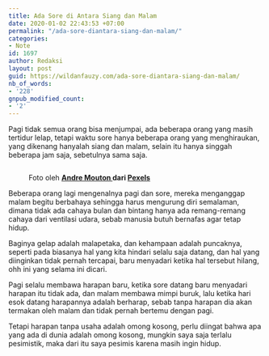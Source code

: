 ```yaml
---
title: Ada Sore di Antara Siang dan Malam
date: 2020-01-02 22:43:53 +07:00
permalink: "/ada-sore-diantara-siang-dan-malam/"
categories:
- Note
id: 1697
author: Redaksi
layout: post
guid: https://wildanfauzy.com/ada-sore-diantara-siang-dan-malam/
nb_of_words:
- '228'
gnpub_modified_count:
- '2'
---
```


Pagi tidak semua orang bisa menjumpai, ada beberapa orang yang masih tertidur lelap, tetapi waktu sore hanya beberapa orang yang menghiraukan, yang dikenang hanyalah siang dan malam, selain itu hanya singgah beberapa jam saja, sebetulnya sama saja.<figure class="wp-block-image size-large">

<img src="https://wildanfauzyart.files.wordpress.com/2020/04/9dee7-closeup-photo-of-primate-1207875.jpg?w=768&#038;h=682" alt="" class="wp-image-1696" data-recalc-dims="1" /> <figcaption>Foto oleh&nbsp;**[Andre Mouton&nbsp;](https://www.pexels.com/id-id/@andre-mouton?utm_content=attributionCopyText&utm_medium=referral&utm_source=pexels)**dari&nbsp;**[Pexels](https://www.pexels.com/id-id/foto/berbulu-berfokus-berkonsentrasi-binatang-1207875/?utm_content=attributionCopyText&utm_medium=referral&utm_source=pexels)**</figcaption></figure> 

Beberapa orang lagi mengenalnya pagi dan sore, mereka menganggap malam begitu berbahaya sehingga harus mengurung diri semalaman, dimana tidak ada cahaya bulan dan bintang hanya ada remang-remang cahaya dari ventilasi udara, sebab manusia butuh bernafas agar tetap hidup.

Baginya gelap adalah malapetaka, dan kehampaan adalah puncaknya, seperti pada biasanya hal yang kita hindari selalu saja datang, dan hal yang diinginkan tidak pernah tercapai, baru menyadari ketika hal tersebut hilang, ohh ini yang selama ini dicari.

Pagi selalu membawa harapan baru, ketika sore datang baru menyadari harapan itu tidak ada, dan malam membawa mimpi buruk, lalu ketika hari esok datang harapannya adalah berharap, sebab tanpa harapan dia akan termakan oleh malam dan tidak pernah bertemu dengan pagi.

Tetapi harapan tanpa usaha adalah omong kosong, perlu diingat bahwa apa yang ada di dunia adalah omong kosong, mungkin saya saja terlalu pesimistik, maka dari itu saya pesimis karena masih ingin hidup.